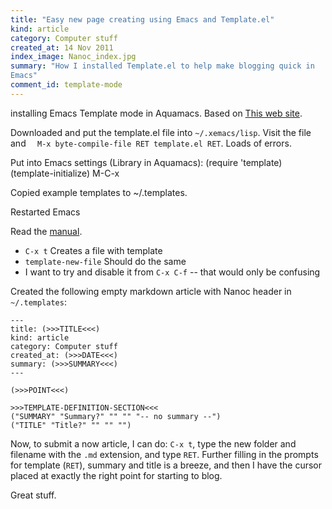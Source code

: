 ```yaml
--- 
title: "Easy new page creating using Emacs and Template.el"
kind: article
category: Computer stuff
created_at: 14 Nov 2011
index_image: Nanoc_index.jpg
summary: "How I installed Template.el to help make blogging quick in
Emacs"
comment_id: template-mode
---
```




installing Emacs Template mode in Aquamacs. Based on [This web site](http://emacs-template.sourceforge.net/details.html).

Downloaded and put the template.el file into `~/.xemacs/lisp`. 
Visit the file and `  M-x byte-compile-file RET template.el RET`. Loads of errors.

Put into Emacs settings (Library in Aquamacs):
    (require 'template)
    (template-initialize)
    M-C-x

Copied example templates to ~/.templates.

Restarted Emacs

Read the [manual](http://emacs-template.sourceforge.net/details.html).
* `C-x t` Creates a file with template
* `template-new-file` Should do the same
* I want to try and disable it from `C-x C-f` -- that would only be confusing

Created the following empty markdown article with Nanoc header in `~/.templates`:

	--- 
	title: (>>>TITLE<<<)
	kind: article
	category: Computer stuff
	created_at: (>>>DATE<<<)
	summary: (>>>SUMMARY<<<)
	---

    (>>>POINT<<<)

    >>>TEMPLATE-DEFINITION-SECTION<<<
    ("SUMMARY" "Summary?" "" "" "-- no summary --")
    ("TITLE" "Title?" "" "" "")

Now, to submit a now article, I can do: `C-x t`, type the new folder and filename with the `.md` extension, and type `RET`. Further filling in the prompts for template (`RET`), summary and title is a breeze, and then I have the cursor placed at exactly the right point for starting to blog.

Great stuff.





